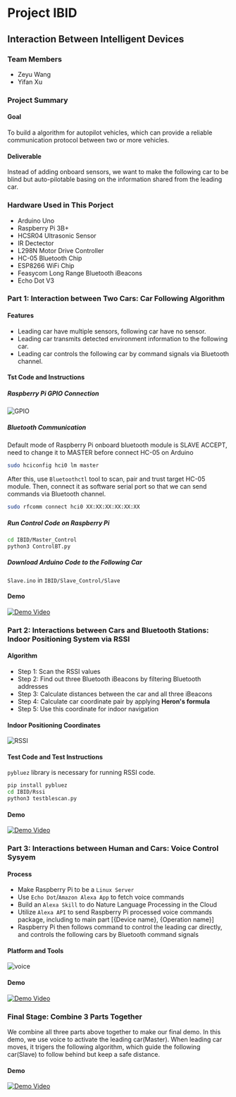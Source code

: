 # Project IBID
## Interaction Between Intelligent Devices

### Team Members
* Zeyu Wang
* Yifan Xu

### Project Summary
#### Goal
To build a algorithm for autopilot vehicles, which can provide a reliable communication protocol between two or more vehicles.
#### Deliverable
Instead of adding onboard sensors, we want to make the following car to be blind but auto-pilotable basing on the information shared from the leading car. 

### Hardware Used in This Porject
* Arduino Uno
* Raspberry Pi 3B+
* HCSR04 Ultrasonic Sensor
* IR Dectector
* L298N Motor Drive Controller
* HC-05 Bluetooth Chip
* ESP8266 WiFi Chip
* Feasycom Long Range Bluetooth iBeacons
* Echo Dot V3

### Part 1: Interaction between Two Cars: Car Following Algorithm

#### Features
* Leading car have multiple sensors, following car have no sensor.
* Leading car transmits detected environment information to the following car.
* Leading car controls the following car by command signals via Bluetooth channel.

#### Tst Code and Instructions

##### Raspberry Pi GPIO Connection
![GPIO](/Src/GPIO.png)

##### Bluetooth Communication
Default mode of Raspberry Pi onboard bluetooth module is SLAVE ACCEPT, need to change it to MASTER before connect HC-05 on Arduino
```bash
sudo hciconfig hci0 lm master
```
After this, use `Bluetoothctl` tool to scan, pair and trust target HC-05 module.
Then, connect it as software serial port so that we can send commands via Bluetooth channel.
```bash
sudo rfcomm connect hci0 XX:XX:XX:XX:XX:XX
```

##### Run Control Code on Raspberry Pi
```bash
cd IBID/Master_Control
python3 ControlBT.py
```
##### Download Arduino Code to the Following Car
`Slave.ino` in `IBID/Slave_Control/Slave`

#### Demo
[![Demo Video](/Src/Demo1.png)](https://www.youtube.com/watch?v=8CCx7NysUWU)



### Part 2: Interactions between Cars and Bluetooth Stations: Indoor Positioning System via RSSI

#### Algorithm
* Step 1: Scan the RSSI values
* Step 2: Find out three Bluetooth iBeacons by filtering Bluetooth addresses
* Step 3: Calculate distances between the car and all three iBeacons
* Step 4: Calculate car coordinate pair by applying **Heron's formula**
* Step 5: Use this coordinate for indoor navigation

#### Indoor Positioning Coordinates
![RSSI](/Src/RSSI.jpg)

#### Test Code and Test Instructions
`pybluez` library is necessary for running RSSI code.
```bash
pip install pybluez
cd IBID/Rssi
python3 testblescan.py
```

#### Demo
[![Demo Video](/Src/Demo2.png)](https://www.youtube.com/watch?v=4V5qMFQUmjc)


### Part 3: Interactions between Human and Cars: Voice Control Sysyem

#### Process
* Make Raspberry Pi to be a `Linux Server`
* Use `Echo Dot`/`Amazon Alexa App` to fetch voice commands
* Build an `Alexa Skill` to do Nature Language Processing in the Cloud
* Utilize `Alexa API` to send Raspberry Pi processed voice commands package, including to main part [{Device name}, {Operation name}]
* Raspberry Pi then follows command to control the leading car directly, and controls the following cars by Bluetooth command signals

#### Platform and Tools
![voice](/Src/voice.png)

#### Demo
[![Demo Video](/Src/Demo3.png)](https://www.youtube.com/watch?v=NX05F57GPa4)


### Final Stage: Combine 3 Parts Together
We combine all three parts above together to make our final demo. In this demo, we use voice to activate the leading car(Master). When leading car moves, it trigers the following algorithm, which guide the following car(Slave) to follow behind but keep a safe distance.

#### Demo
[![Demo Video](/Src/Demo4.png)](https://www.youtube.com/watch?v=pV74apRyUJk)
